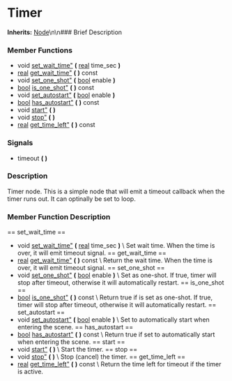 #  Timer  
**Inherits:** [Node](class_node)\\n\\n###  Brief Description  

###  Member Functions 
  * void [set_wait_time"](#set_wait_time) **(** [real](class_real) time_sec  **)**
  * [real](class_real) [get_wait_time"](#get_wait_time) **(** **)** const
  * void [set_one_shot"](#set_one_shot) **(** [bool](class_bool) enable  **)**
  * [bool](class_bool) [is_one_shot"](#is_one_shot) **(** **)** const
  * void [set_autostart"](#set_autostart) **(** [bool](class_bool) enable  **)**
  * [bool](class_bool) [has_autostart"](#has_autostart) **(** **)** const
  * void [start"](#start) **(** **)**
  * void [stop"](#stop) **(** **)**
  * [real](class_real) [get_time_left"](#get_time_left) **(** **)** const
###  Signals  
  * <a name="timeout">timeout</a> **(** **)**
###  Description  
Timer node. This is a simple node that will emit a timeout callback when the timer runs out. It can optinally be set to loop.
###  Member Function Description  
==  set_wait_time  ==
  * void [set_wait_time"](#set_wait_time) **(** [real](class_real) time_sec  **)**
\\
Set wait time. When the time is over, it will emit timeout signal.
==  get_wait_time  ==
  * [real](class_real) [get_wait_time"](#get_wait_time) **(** **)** const
\\
Return the wait time. When the time is over, it will emit timeout signal.
==  set_one_shot  ==
  * void [set_one_shot"](#set_one_shot) **(** [bool](class_bool) enable  **)**
\\
Set as one-shot. If true, timer will stop after timeout, otherwise it will automatically restart.
==  is_one_shot  ==
  * [bool](class_bool) [is_one_shot"](#is_one_shot) **(** **)** const
\\
Return true if is set as one-shot. If true, timer will stop after timeout, otherwise it will automatically restart.
==  set_autostart  ==
  * void [set_autostart"](#set_autostart) **(** [bool](class_bool) enable  **)**
\\
Set to automatically start when entering the scene.
==  has_autostart  ==
  * [bool](class_bool) [has_autostart"](#has_autostart) **(** **)** const
\\
Return true if set to automatically start when entering the scene.
==  start  ==
  * void [start"](#start) **(** **)**
\\
Start the timer.
==  stop  ==
  * void [stop"](#stop) **(** **)**
\\
Stop (cancel) the timer.
==  get_time_left  ==
  * [real](class_real) [get_time_left"](#get_time_left) **(** **)** const
\\
Return the time left for timeout if the timer is active.
